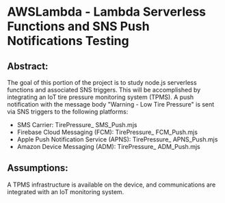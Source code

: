 # AWSLambda - Lambda Serverless Functions and SNS Push Notifications Testing 


## Abstract: 
The goal of this portion of the project is to study node.js serverless functions and associated SNS triggers. This will be accomplished by integrating an IoT tire pressure monitoring system (TPMS). A push notification with the message body "Warning - Low Tire Pressure" is sent via SNS triggers to the following platforms:

- SMS Carrier: TirePressure_ SMS_Push.mjs
- Firebase Cloud Messaging (FCM): TirePressure_ FCM_Push.mjs
- Apple Push Notification Service (APNS): TirePressure_ APNS_Push.mjs
- Amazon Device Messaging (ADM): TirePressure_ ADM_Push.mjs

## Assumptions: 
A TPMS infrastructure is available on the device, and communications are integrated with an IoT monitoring system.





